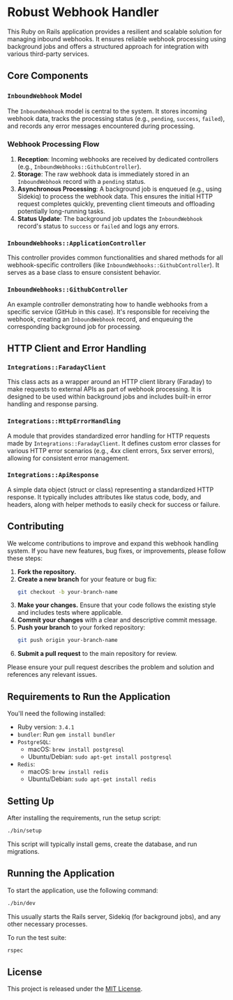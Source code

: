 # Robust Webhook Handler

This Ruby on Rails application provides a resilient and scalable solution for managing inbound webhooks. It ensures reliable webhook processing using background jobs and offers a structured approach for integration with various third-party services.

## Core Components

### `InboundWebhook` Model

The `InboundWebhook` model is central to the system. It stores incoming webhook data, tracks the processing status (e.g., `pending`, `success`, `failed`), and records any error messages encountered during processing.

### Webhook Processing Flow

1.  **Reception**: Incoming webhooks are received by dedicated controllers (e.g., `InboundWebhooks::GithubController`).
2.  **Storage**: The raw webhook data is immediately stored in an `InboundWebhook` record with a `pending` status.
3.  **Asynchronous Processing**: A background job is enqueued (e.g., using Sidekiq) to process the webhook data. This ensures the initial HTTP request completes quickly, preventing client timeouts and offloading potentially long-running tasks.
4.  **Status Update**: The background job updates the `InboundWebhook` record's status to `success` or `failed` and logs any errors.

### `InboundWebhooks::ApplicationController`

This controller provides common functionalities and shared methods for all webhook-specific controllers (like `InboundWebhooks::GithubController`). It serves as a base class to ensure consistent behavior.

### `InboundWebhooks::GithubController`

An example controller demonstrating how to handle webhooks from a specific service (GitHub in this case). It's responsible for receiving the webhook, creating an `InboundWebhook` record, and enqueuing the corresponding background job for processing.

## HTTP Client and Error Handling

### `Integrations::FaradayClient`

This class acts as a wrapper around an HTTP client library (Faraday) to make requests to external APIs as part of webhook processing. It is designed to be used within background jobs and includes built-in error handling and response parsing.

### `Integrations::HttpErrorHandling`

A module that provides standardized error handling for HTTP requests made by `Integrations::FaradayClient`. It defines custom error classes for various HTTP error scenarios (e.g., 4xx client errors, 5xx server errors), allowing for consistent error management.

### `Integrations::ApiResponse`

A simple data object (struct or class) representing a standardized HTTP response. It typically includes attributes like status code, body, and headers, along with helper methods to easily check for success or failure.

## Contributing

We welcome contributions to improve and expand this webhook handling system. If you have new features, bug fixes, or improvements, please follow these steps:

1.  **Fork the repository.**
2.  **Create a new branch** for your feature or bug fix:
    ```bash
    git checkout -b your-branch-name
    ```
3.  **Make your changes.** Ensure that your code follows the existing style and includes tests where applicable.
4.  **Commit your changes** with a clear and descriptive commit message.
5.  **Push your branch** to your forked repository:
    ```bash
    git push origin your-branch-name
    ```
6.  **Submit a pull request** to the main repository for review.

Please ensure your pull request describes the problem and solution and references any relevant issues.

## Requirements to Run the Application

You'll need the following installed:

- Ruby version: `3.4.1`
- `bundler`: Run `gem install bundler`
- `PostgreSQL`:
  - macOS: `brew install postgresql`
  - Ubuntu/Debian: `sudo apt-get install postgresql`
- `Redis`:
  - macOS: `brew install redis`
  - Ubuntu/Debian: `sudo apt-get install redis`

## Setting Up

After installing the requirements, run the setup script:

```bash
./bin/setup
```

This script will typically install gems, create the database, and run migrations.

## Running the Application

To start the application, use the following command:

```bash
./bin/dev
```

This usually starts the Rails server, Sidekiq (for background jobs), and any other necessary processes.

To run the test suite:

```bash
rspec
```

## License

This project is released under the [MIT License](LICENSE.txt).
